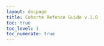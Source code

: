 ```yaml
---
layout: docpage
title: Cohorte Refence Guide v.1.0
toc: true
toc_level: 1
toc_numerate: true
---
```


<div id="docgen"></div>